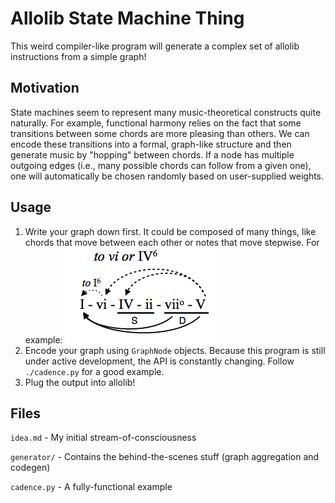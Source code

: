 
# Allolib State Machine Thing
This weird compiler-like program will generate a complex set of allolib instructions from a simple graph!

## Motivation
State machines seem to represent many music-theoretical constructs quite naturally. For example, functional harmony relies on the fact that some transitions between some chords are more pleasing than others. We can encode these transitions into a formal, graph-like structure and then generate music by "hopping" between chords. If a node has multiple outgoing edges (i.e., many possible chords can follow from a given one), one will automatically be chosen randomly based on user-supplied weights.

## Usage
1. Write your graph down first. It could be composed of many things, like chords that move between each other or notes that move stepwise. 
   For example:
   ![](./doc/Diatonic-Harmony-Chart-Major.png)
2. Encode your graph using `GraphNode` objects. Because this program is still under active development, the API is constantly changing. Follow `./cadence.py` for a good example.
3. Plug the output into allolib!

## Files
`idea.md` - My initial stream-of-consciousness

`generator/` - Contains the behind-the-scenes stuff (graph aggregation and codegen)

`cadence.py` - A fully-functional example
